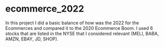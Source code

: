 # ecommerce_2022

In this project I did a basic balance of how was the 2022 for the Ecommerces and compared it to the 2020 Ecommerce Boom. I used 6 stocks that are listed in the NYSE that I considered relevant (MELI, BABA, AMZN, EBAY, JD, SHOP).
